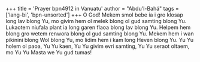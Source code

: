 +++
title = 'Prayer bpn4912 in Vanuatu'
author = "Abdu'l-Bahá"
tags = ['lang-bi', 'bpn-unsorted']
+++
O God! Mekem smol bebe ia i gro klosap long lav blong Yu, mo givim hem ol melek blong ol gud samting blong Yu. Lukaotem niufala plant ia long garen flaoa blong lav blong Yu. Helpem hem blong gro wetem renwora blong ol gud samting blong Yu. Mekem hem i wan pikinini blong Wol blong Yu, mo lidim hem i kam long Heven blong Yu.
Yu Yu holem ol paoa, Yu Yu kaen, Yu Yu givim evri samting, Yu Yu seraot oltaem, mo Yu Yu Masta we Yu gud tumas!
